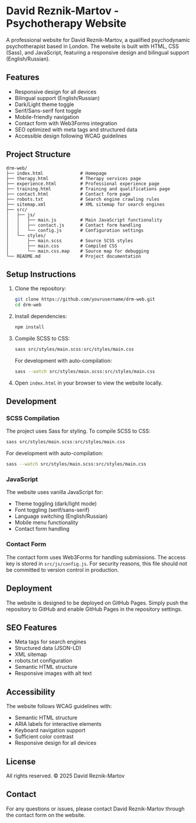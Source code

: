 # David Reznik-Martov - Psychotherapy Website

A professional website for David Reznik-Martov, a qualified psychodynamic psychotherapist based in London. The website is built with HTML, CSS (Sass), and JavaScript, featuring a responsive design and bilingual support (English/Russian).

## Features

- Responsive design for all devices
- Bilingual support (English/Russian)
- Dark/Light theme toggle
- Serif/Sans-serif font toggle
- Mobile-friendly navigation
- Contact form with Web3Forms integration
- SEO optimized with meta tags and structured data
- Accessible design following WCAG guidelines

## Project Structure

```
drm-web/
├── index.html              # Homepage
├── therapy.html            # Therapy services page
├── experience.html         # Professional experience page
├── training.html           # Training and qualifications page
├── contact.html            # Contact form page
├── robots.txt              # Search engine crawling rules
├── sitemap.xml             # XML sitemap for search engines
├── src/
│   ├── js/
│   │   ├── main.js         # Main JavaScript functionality
│   │   ├── contact.js      # Contact form handling
│   │   └── config.js       # Configuration settings
│   └── styles/
│       ├── main.scss       # Source SCSS styles
│       ├── main.css        # Compiled CSS
│       └── main.css.map    # Source map for debugging
└── README.md               # Project documentation
```

## Setup Instructions

1. Clone the repository:
   ```bash
   git clone https://github.com/yourusername/drm-web.git
   cd drm-web
   ```

2. Install dependencies:
   ```bash
   npm install
   ```

3. Compile SCSS to CSS:
   ```bash
   sass src/styles/main.scss:src/styles/main.css
   ```
   
   For development with auto-compilation:
   ```bash
   sass --watch src/styles/main.scss:src/styles/main.css
   ```

4. Open `index.html` in your browser to view the website locally.

## Development

### SCSS Compilation

The project uses Sass for styling. To compile SCSS to CSS:

```bash
sass src/styles/main.scss:src/styles/main.css
```

For development with auto-compilation:

```bash
sass --watch src/styles/main.scss:src/styles/main.css
```

### JavaScript

The website uses vanilla JavaScript for:
- Theme toggling (dark/light mode)
- Font toggling (serif/sans-serif)
- Language switching (English/Russian)
- Mobile menu functionality
- Contact form handling

### Contact Form

The contact form uses Web3Forms for handling submissions. The access key is stored in `src/js/config.js`. For security reasons, this file should not be committed to version control in production.

## Deployment

The website is designed to be deployed on GitHub Pages. Simply push the repository to GitHub and enable GitHub Pages in the repository settings.

## SEO Features

- Meta tags for search engines
- Structured data (JSON-LD)
- XML sitemap
- robots.txt configuration
- Semantic HTML structure
- Responsive images with alt text

## Accessibility

The website follows WCAG guidelines with:
- Semantic HTML structure
- ARIA labels for interactive elements
- Keyboard navigation support
- Sufficient color contrast
- Responsive design for all devices

## License

All rights reserved. © 2025 David Reznik-Martov

## Contact

For any questions or issues, please contact David Reznik-Martov through the contact form on the website. 